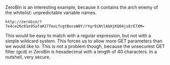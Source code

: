 ZeroBin is an interesting example, because it contains the arch enemy of the whitelist: unpredictable variable names.

    http://zerobin/?7e4ce26c01e95afa#27TexLfvgtBocoW8Y/rYqr9iNtlAbHjKQO4js8rE7XM=

This would be easy to match with a regular expression, but not with a simple wildcard system. This forces us to allow more GET parameters than we would like to.
This is not a problem though, because the unsecurest GET filter (gcd) in ZeroBin is hexadecimal with a length of 40 characters. In a nutshell, very secure.
